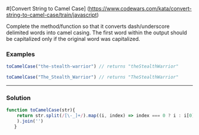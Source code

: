
#[Convert String to Camel Case] (https://www.codewars.com/kata/convert-string-to-camel-case/train/javascript)

Complete the method/function so that it converts dash/underscore              delimited words into camel casing. The first word within the output              should be capitalized only if the original word was capitalized.

### Examples 
```javascript
toCamelCase("the-stealth-warrior") // returns "theStealthWarrior"

toCamelCase("The_Stealth_Warrior") // returns "TheStealthWarrior"
```

----

### Solution 
```javascript
function toCamelCase(str){
    return str.split(/[\-_]+/).map((i, index) => index === 0 ? i : i[0].toUpperCase()+i.substr(1)
    ).join('')
   } 
```   
